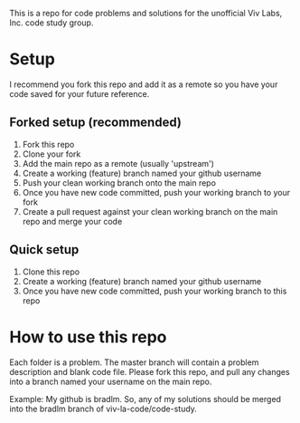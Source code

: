 This is a repo for code problems and solutions for the unofficial Viv Labs, Inc. code study group. 

# Setup
I recommend you fork this repo and add it as a remote so you have your code saved for your future reference.

## Forked setup (recommended)
1. Fork this repo
1. Clone your fork
1. Add the main repo as a remote (usually 'upstream')
1. Create a working (feature) branch named your github username
1. Push your clean working branch onto the main repo
1. Once you have new code committed, push your working branch to your fork
1. Create a pull request against your clean working branch on the main repo and merge your code

## Quick setup
1. Clone this repo
1. Create a working (feature) branch named your github username
1. Once you have new code committed, push your working branch to this repo


# How to use this repo
Each folder is a problem. The master branch will contain a problem description and blank code file. Please fork this repo, and pull any changes into a branch named your username on the main repo.

Example: 
My github is bradlm. So, any of my solutions should be merged into the bradlm branch of viv-la-code/code-study.
